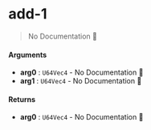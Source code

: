 # add\-1

> No Documentation 🚧

#### Arguments

- **arg0** : `U64Vec4` \- No Documentation 🚧
- **arg1** : `U64Vec4` \- No Documentation 🚧

#### Returns

- **arg0** : `U64Vec4` \- No Documentation 🚧